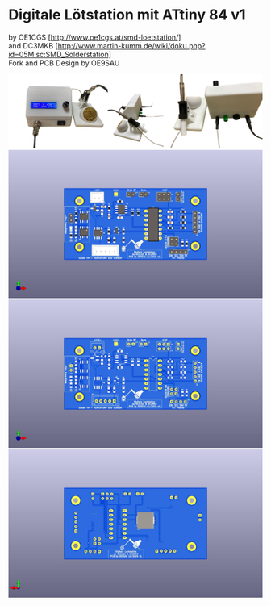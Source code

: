# Digitale Lötstation mit ATtiny 84 v1
by OE1CGS [http://www.oe1cgs.at/smd-loetstation/] <br>
and DC3MKB [http://www.martin-kumm.de/wiki/doku.php?id=05Misc:SMD_Solderstation] <br>
Fork and PCB Design by OE9SAU

![SMD-Loetstation](Complete.png)
![SMD-Loetstation](Loetstation.jpg)
![SMD-Loetstation](Loetstation_ohne_alles.jpg)
![SMD-Loetstation](Loetstation_Rueckseite.jpg)

